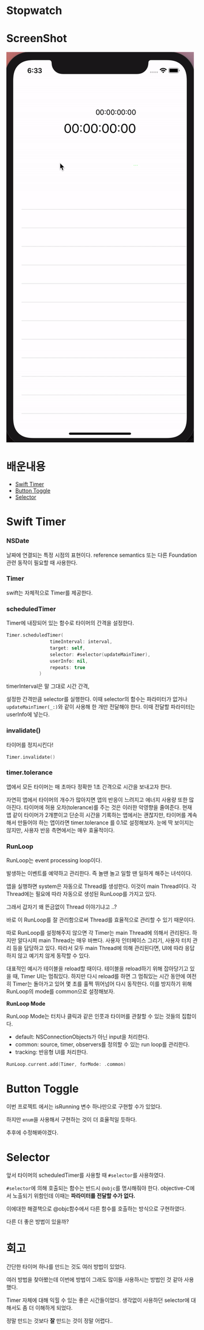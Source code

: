 # Stopwatch
# ScreenShot
![stopwatch](./StopWatch.gif)

# 배운내용

- [Swift Timer](#swift-timer)
- [Button Toggle](#button-toggle)
- [Selector](#selector)

# Swift Timer

### NSDate

날짜에 연결되는 특정 시점의 표현이다. reference semantics 또는 다른 Foundation 관련 동작이 필요할 때 사용한다. 

### Timer

swift는 자체적으로 Timer를 제공한다. 

### scheduledTimer

Timer에 내장되어 있는 함수로 타이머의 간격을 설정한다. 
```swift
Timer.scheduledTimer(
                timeInterval: interval,
                target: self,
                selector: #selector(updateMainTimer),
                userInfo: nil,
                repeats: true
            )
```
timerInterval은 말 그대로 시간 간격,

설정한 간격만큼 selector를 실행한다. 이때 selector의 함수는 파라미터가 없거나 `updateMainTimer(_:)`와 같이 사용해 한 개만 전달해야 한다. 이때 전달할 파라미터는 userInfo에 넣는다.

### invalidate()

타이머를 정지시킨다!
```swift
Timer.invalidate()
```

### timer.tolerance

앱에서 모든 타이머는 매 초마다 정확한 1초 간격으로 시간을 보내고자 한다. 

자연히 앱에서 타이머의 개수가 많아지면 앱의 반응이 느려지고 에너지 사용량 또한 많아진다. 타이머에 허용 오차(tolerance)를 주는 것은 이러한 악영향을 줄여준다. 현재 앱 같이 타이머가 2개뿐이고 단순히 시간을 기록하는 앱에서는 괜찮지만, 타이머를 계속해서 만들어야 하는 앱이라면 timer.tolerance 를 0.1로 설정해보자. 눈에  딱 보이지는 않지만, 사용자 반응 측면에서는 매우 효율적이다. 

### RunLoop

RunLoop는 event processing loop이다.  

발생하는 이벤트를 예약하고 관리한다. 즉 놀땐 놀고 일할 땐 일하게 해주는 녀석이다. 

앱을 실행하면 system은 자동으로 Thread를 생성한다. 이것이 main Thread이다. 각 Thread에는 필요에 따라 자동으로 생성된 RunLoop를 가지고 있다.

그래서 갑자기 왜 뜬금없이 Thread 이야기냐고 ..?  

바로 이 RunLoop를 잘 관리함으로써 Thread를 효율적으로 관리할 수 있기 때문이다.  

따로 RunLoop를 설정해주지 않으면 각 Timer는 main Thread에 의해서 관리된다. 하지만 알다시피 main Thread는 매우 바쁘다. 사용자 인터페이스 그리기, 사용자 터치 관리 등을 담당하고 있다. 따라서 모두 main Thread에 의해 관리된다면, UI에 따라 응답하지 않고 예기치 않게 동작할 수 있다.

대표적인 예시가 테이블을 reload할 때이다. 테이블을 reload하기 위해 잡아당기고 있을 때, Timer UI는 멈춰있다. 하지만 다시 reload를 하면 그 멈춰있는 시간 동안에 여전히 Timer는 돌아가고 있어 몇 초를 훌쩍 뛰어넘어 다시 동작한다. 이를 방지하기 위해 RunLoop의 mode를 common으로 설정해보자.

**RunLoop Mode**

RunLoop Mode는 터치나 클릭과 같은 인풋과 타이머를 관찰할 수 있는 것들의 집합이다.

- default: NSConnectionObjects가 아닌 input을 처리한다.
- common: source, timer, observers를 정의할 수 있는 run loop를 관리한다.
- tracking: 반응형 UI를 처리한다.

```swift
RunLoop.current.add(Timer, forMode: .common)
```

# Button Toggle

이번 프로젝트 에서는 isRunning 변수 하나만으로 구현할 수가 있었다.   

하지만 `enum`을 사용해서 구현하는 것이 더 효율적일 듯하다.  

추후에 수정해봐야겠다.    

# Selector

앞서 타이머의 scheduledTimer를 사용할 때 `#selector`를 사용하였다.  

`#selector`에 의해 호출되는 함수는 반드시 `@objc`를 명시해줘야 한다. objective-C에서 노출되기 위함인데 이때는 **파라미터를 전달할 수가 없다.**  

이에대한 해결책으로 @objc함수에서 다른 함수를 호출하는 방식으로 구현하였다.  

다른 더 좋은 방법이 있을까?   

# 회고

간단한 타이머 하나를 만드는 것도 여러 방법이 있었다.   

여러 방법을 찾아봤는데 이번에 방법이 그래도 많이들 사용하시는 방법인 것 같아 사용했다.  

Timer 자체에 대해 익힐 수 있는 좋은 시간들이었다. 생각없이 사용하던 selector에 대해서도 좀 더 이해하게 되었다.  

정말 만드는 것보다 **잘** 만드는 것이 정말 어렵다..
